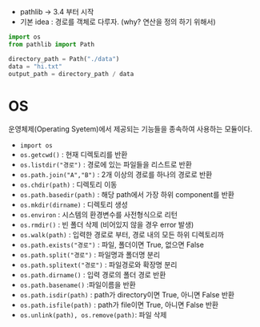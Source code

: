 - pathlib → 3.4 부터 시작
- 기본 idea : 경로를 객체로 다루자. (why? 연산을 정의 하기 위해서)

```python
import os
from pathlib import Path

directory_path = Path("./data")
data = "hi.txt"
output_path = directory_path / data
```

# OS

운영체제(Operating Syetem)에서 제공되는 기능들을 종속하여 사용하는 모듈이다.

- `import os`
- `os.getcwd()` : 현재 디렉토리를 반환
- `os.listdir("경로")` : 경로에 있는 파일들을 리스트로 반환
- `os.path.join("A","B")` : 2개 이상의 경로를 하나의 경로로 반환
- `os.chdir(path)`  : 디렉토리 이동
- `os.path.basedir(path)` : 해당 path에서 가장 하위 component를 반환
- `os.mkdir(dirname)` : 디렉토리 생성
- `os.environ` : 시스템의 환경변수를 사전형식으로 리턴
- `os.rmdir()` : 빈 폴더 삭제 (비어있지 않을 경우 error 발생)
- `os.walk(path)` : 입력한 경로로 부터, 경로 내의 모든 하위 디렉토리까
- `os.path.exists("경로")` : 파일, 폴더이면 True, 없으면 False
- `os.path.split("경로")` : 파일명과 폴더명 분리
- `os.path.splitext("경로")` : 파일경로와 확장명 분리
- `os.path.dirname()` : 입력 경로의 폴더 경로 반환
- `os.path.basename()` :파일이름을 반환
- `os.path.isdir(path)` : path가 directory이면 True, 아니면 False 반환
- `os.path.isfile(path)` : path가 file이면 True, 아니면 False 반환
- `os.unlink(path), os.remove(path)`: 파일 삭제
